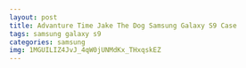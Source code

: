 ```yaml
---
layout: post
title: Advanture Time Jake The Dog Samsung Galaxy S9 Case
tags: samsung galaxy s9
categories: samsung
img: 1MGUILIZ4JvJ_4qW0jUNMdKx_THxqskEZ
---
```

